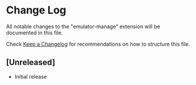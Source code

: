 # Change Log

All notable changes to the "emulator-manage" extension will be documented in this file.

Check [Keep a Changelog](http://keepachangelog.com/) for recommendations on how to structure this file.

## [Unreleased]

- Initial release